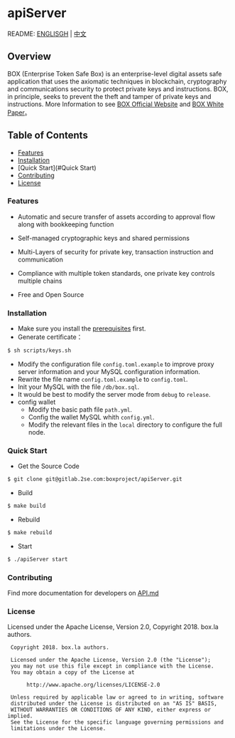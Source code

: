 # apiServer

README: [ENGLISGH](./README.md) | [中文](./docs/readme_zh.md)

## Overview

BOX (Enterprise Token Safe Box) is an enterprise-level digital assets safe application that uses
the axiomatic techniques in blockchain, cryptography and communications security to protect
private keys and instructions. BOX, in principle, seeks to prevent the theft and tamper of private
keys and instructions. More Information to see [BOX Official Website](https://box.la/en) and [BOX White Paper](https://box.la/static/BOX_white_paper_en.pdf)。

## Table of Contents

+ [Features](#Features)
+ [Installation](#Installation)
+ [Quick Start](#Quick Start)
+ [Contributing](#Contributing)
+ [License](#License)

### Features

+ Automatic and secure transfer of assets according to approval flow along with bookkeeping function

+ Self-managed cryptographic keys and shared permissions

+ Multi-Layers of security for private key, transaction instruction and communication

+ Compliance with multiple token standards, one private key controls multiple chains

+ Free and Open Source

### Installation

+ Make sure you install the [prerequisites](./docs/requirements_en.md) first.
+ Generate certificate：

~~~sh
$ sh scripts/keys.sh
~~~

+ Modify the configuration file `config.toml.example` to improve proxy server information and your MySQL configuration information.
+ Rewrite the file name `config.toml.example` to `config.toml`.
+ Init your MySQL with the file `/db/box.sql`.
+ It would be best to modify the server mode from `debug` to `release`.
+ config wallet
  - Modify the basic path file `path.yml`.
  - Config the wallet MySQL whith `config.yml`.
  - Modify the relevant files in the `local` directory to configure the full node.

### Quick Start

+ Get the Source Code

~~~sh
$ git clone git@gitlab.2se.com:boxproject/apiServer.git
~~~

+ Build

~~~sh
$ make build
~~~

+ Rebuild

~~~sh
$ make rebuild
~~~

+ Start

~~~sh
$ ./apiServer start
~~~

### Contributing

Find more documentation for developers on [API.md](./docs/api.md)

### License

Licensed under the Apache License, Version 2.0, Copyright 2018. box.la authors.

```
 Copyright 2018. box.la authors.

 Licensed under the Apache License, Version 2.0 (the "License");
 you may not use this file except in compliance with the License.
 You may obtain a copy of the License at

      http://www.apache.org/licenses/LICENSE-2.0

 Unless required by applicable law or agreed to in writing, software
 distributed under the License is distributed on an "AS IS" BASIS,
 WITHOUT WARRANTIES OR CONDITIONS OF ANY KIND, either express or implied.
 See the License for the specific language governing permissions and
 limitations under the License.
```

